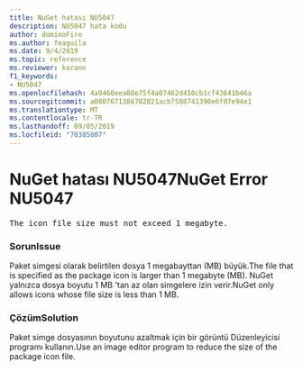 ```yaml
---
title: NuGet hatası NU5047
description: NU5047 hata kodu
author: dominoFire
ms.author: feaguila
ms.date: 9/4/2019
ms.topic: reference
ms.reviewer: karann
f1_keywords:
- NU5047
ms.openlocfilehash: 4a9460eea80e75f4a07462d450cb1cf43641b46a
ms.sourcegitcommit: a0807671386782021acb7588741390e6f07e94e1
ms.translationtype: MT
ms.contentlocale: tr-TR
ms.lasthandoff: 09/05/2019
ms.locfileid: "70385007"
---
```

# <a name="nuget-error-nu5047"></a><span data-ttu-id="23820-103">NuGet hatası NU5047</span><span class="sxs-lookup"><span data-stu-id="23820-103">NuGet Error NU5047</span></span>

<pre>The icon file size must not exceed 1 megabyte.</pre>


### <a name="issue"></a><span data-ttu-id="23820-104">Sorun</span><span class="sxs-lookup"><span data-stu-id="23820-104">Issue</span></span> 

<span data-ttu-id="23820-105">Paket simgesi olarak belirtilen dosya 1 megabayttan (MB) büyük.</span><span class="sxs-lookup"><span data-stu-id="23820-105">The file that is specified as the package icon is larger than 1 megabyte (MB).</span></span> <span data-ttu-id="23820-106">NuGet yalnızca dosya boyutu 1 MB 'tan az olan simgelere izin verir.</span><span class="sxs-lookup"><span data-stu-id="23820-106">NuGet only allows icons whose file size is less than 1 MB.</span></span>


### <a name="solution"></a><span data-ttu-id="23820-107">Çözüm</span><span class="sxs-lookup"><span data-stu-id="23820-107">Solution</span></span>

<span data-ttu-id="23820-108">Paket simge dosyasının boyutunu azaltmak için bir görüntü Düzenleyicisi programı kullanın.</span><span class="sxs-lookup"><span data-stu-id="23820-108">Use an image editor program to reduce the size of the package icon file.</span></span>
